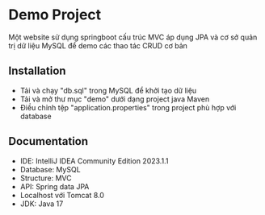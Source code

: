 # Demo Project
Một website sử dụng springboot cấu trúc MVC áp dụng JPA và cơ sở quản trị dữ liệu MySQL để demo các thao tác CRUD cơ bản

## Installation

- Tải và chạy "db.sql" trong MySQL để khởi tạo dữ liệu
- Tải và mở thư mục "demo" dưới dạng project java Maven
- Điều chỉnh tệp "application.properties" trong project phù hợp với database

## Documentation

- IDE: IntelliJ IDEA Community Edition 2023.1.1
- Database: MySQL
- Structure: MVC
- API: Spring data JPA
- Localhost với Tomcat 8.0
- JDK: Java 17
